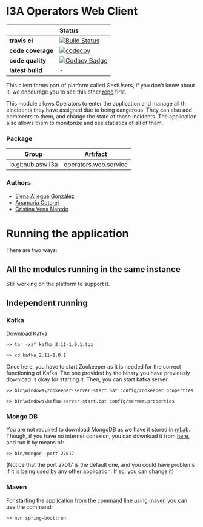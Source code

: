 # I3A Operators Web Client

| | **Status** |
|---|:----|
| **travis ci** |[![Build Status](https://travis-ci.org/Arquisoft/InciDashboard_i3a.svg?branch=master)](https://travis-ci.org/Arquisoft/InciDashboard_i3a)
| **code coverage** |[![codecov](https://codecov.io/gh/Arquisoft/InciDashboard_i3a/branch/master/graph/badge.svg)](https://codecov.io/gh/Arquisoft/InciDashboard_i3a)
| **code quality** |[![Codacy Badge](https://api.codacy.com/project/badge/Grade/27b04e16c41248d0abad6d5a4ce83911)](https://www.codacy.com/app/jelabra/InciDashboard_i3a?utm_source=github.com&amp;utm_medium=referral&amp;utm_content=Arquisoft/Loader_i3a&amp;utm_campaign=Badge_Grade)
| **latest build** |-

This client forms part of platform called GestUsers, if you don't know about it, we encourage you to see this other [repo](https://github.com/asw-i3a/project-documentation) first.

This module allows Operators to enter the application and manage all th eincidents they have assigned due to being dangerous. They can also add comments to them, and change the state of those incidents.
The application also allows them to monitorize and see statistics of all of them.

### Package
|Group|Artifact|
|-----|--------|
|io.github.asw.i3a|operators.web.service|

### Authors

- [Elena Allegue González](https://github.com/eleallegue)
- [Anamaria Cotorei](https://github.com/UO251547)
- [Cristina Vena Naredo](https://github.com/cristinavn)

# Running the application 
There are two ways:

## All the modules running in the same instance

Still working on the platform to support it.

## Independent running
### Kafka
Download [Kafka](https://kafka.apache.org/downloads)

`>> tar -xzf kafka_2.11-1.0.1.tgz`

`>> cd kafka_2.11-1.0.1`

Once here, you have to start Zookeeper as it is needed for the correct functioning of Kafka. The one provided by the binary you have previously download is okay for starting it. Then, you can start kafka server.

`>> bin\windows\zookeeper-server-start.bat config/zookeeper.properties`

`>> bin\windows\kafka-server-start.bat config/server.properties`

### Mongo DB
You are not required to download MongoDB as we have it stored in [mLab](https://mlab.com). Though, if you have no internet conexion, you can download it from [here](https://www.mongodb.com/download-center), and run it by means of:

`>> bin/mongod —port 27017`

(Notice that the port 27017 is the default one, and you could have problems if it is being used by any other application. If so, you can change it)

### Maven
For starting the application from the command line using [maven](https://maven.apache.org/) you can use the command:

`>> mvn spring-boot:run`
